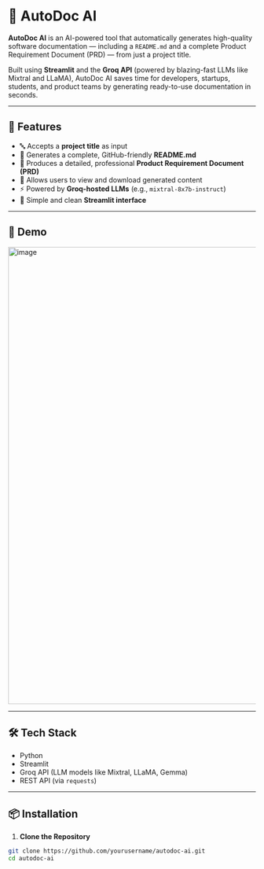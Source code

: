 # 🧠 AutoDoc AI

**AutoDoc AI** is an AI-powered tool that automatically generates high-quality software documentation — including a `README.md` and a complete Product Requirement Document (PRD) — from just a project title.

Built using **Streamlit** and the **Groq API** (powered by blazing-fast LLMs like Mixtral and LLaMA), AutoDoc AI saves time for developers, startups, students, and product teams by generating ready-to-use documentation in seconds.

---

## 🚀 Features

- 🔤 Accepts a **project title** as input
- 📝 Generates a complete, GitHub-friendly **README.md**
- 📄 Produces a detailed, professional **Product Requirement Document (PRD)**
- 💾 Allows users to view and download generated content
- ⚡ Powered by **Groq-hosted LLMs** (e.g., `mixtral-8x7b-instruct`)
- 🧩 Simple and clean **Streamlit interface**

---

## 📸 Demo

<img width="1861" height="930" alt="image" src="https://github.com/user-attachments/assets/654ad9f6-1bdf-401c-a969-7ec1f3b4bd95" />


---

## 🛠 Tech Stack

- Python
- Streamlit
- Groq API (LLM models like Mixtral, LLaMA, Gemma)
- REST API (via `requests`)

---

## 📦 Installation

1. **Clone the Repository**

```bash
git clone https://github.com/yourusername/autodoc-ai.git
cd autodoc-ai
